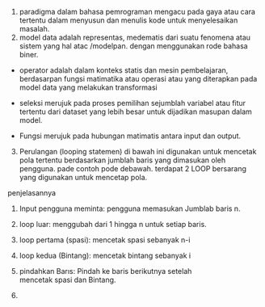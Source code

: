 1. paradigma dalam bahasa pemrograman mengacu pada gaya atau cara tertentu dalam menyusun dan menulis kode untuk menyelesaikan masalah.
2. model data adalah representas, medematis dari suatu fenomena atau sistem yang hal atac /modelpan. dengan menggunakan rode bahasa biner.

- operator adalah dalam konteks statis dan mesin pembelajaran, berdasarpan fungsi matimatika atau operasi atau yang diterapkan pada model data yang melakukan transformasi 
- seleksi merujuk pada proses pemilihan sejumblah variabel atau fitur tertentu dari dataset yang lebih besar untuk dijadikan masupan dalam model.

- Fungsi merujuk pada hubungan matimatis antara input dan output.

3. Perulangan (looping statemen) di bawah ini digunakan untuk mencetak pola tertentu berdasarkan jumblah baris yang dimasukan oleh pengguna. pade contoh pode debawah. terdapat 2 LOOP bersarang yang digunakan untuk mencetap pola. 

penjelasannya

1. Input pengguna meminta: pengguna memasukan Jumblab baris n.

2. loop luar: menggubah dari 1 hingga n untuk setiap baris.

3. loop pertama (spasi): mencetak spasi sebanyak n-i

4. loop kedua (Bintang): mencetak bintang sebanyak i

6. pindahkan Barıs: Pindah ke baris berikutnya setelah mencetak spasi dan Bintang.

4. 
